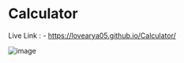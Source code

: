 # Calculator
Live Link : - https://lovearya05.github.io/Calculator/

![image](https://user-images.githubusercontent.com/91359743/201541737-0e0c8762-c836-4e8c-ba4e-a956afcff09a.png)
